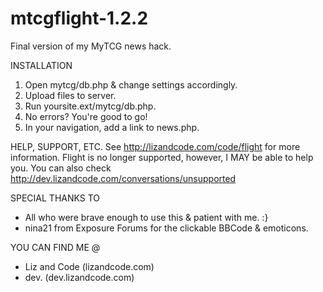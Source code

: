 mtcgflight-1.2.2
================

Final version of my MyTCG news hack.

INSTALLATION
 1. Open mytcg/db.php & change settings accordingly.
 2. Upload files to server.
 3. Run yoursite.ext/mytcg/db.php.
 4. No errors? You're good to go!
 5. In your navigation, add a link to news.php.

HELP, SUPPORT, ETC.
See http://lizandcode.com/code/flight for more information. Flight is no longer supported, however, I MAY be able to help you. You can also check http://dev.lizandcode.com/conversations/unsupported

SPECIAL THANKS TO
 - All who were brave enough to use this & patient with me. :}
 - nina21 from Exposure Forums for the clickable BBCode & emoticons.

YOU CAN FIND ME @
  - Liz and Code (lizandcode.com)
  - dev. (dev.lizandcode.com)
